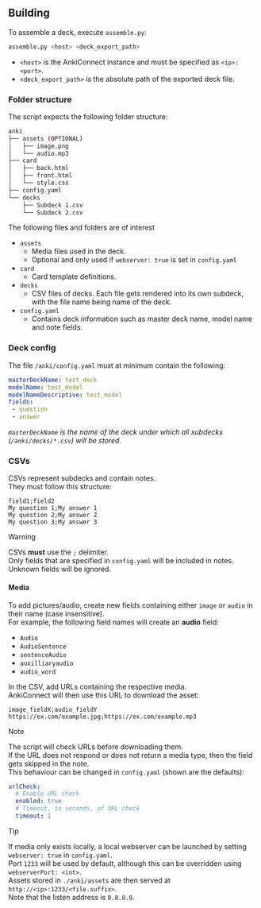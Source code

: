 ## Building
To assemble a deck, execute `assemble.py`:
```bash
assemble.py <host> <deck_export_path>
```
- `<host>` is the AnkiConnect instance and must be specified as `<ip>:<port>`.
- `<deck_export_path>` is the absolute path of the exported deck file.

### Folder structure
The script expects the following folder structure:
```bash
anki
├── assets (OPTIONAL)
│   ├── image.png
│   └── audio.mp3
├── card
│   ├── back.html
│   ├── front.html
│   └── style.css
├── config.yaml
└── decks
    ├── Subdeck 1.csv
    └── Subdeck 2.csv
```

The following files and folders are of interest
- `assets`
  - Media files used in the deck.
  - Optional and only used if `webserver: true` is set in `config.yaml`
- `card`
  - Card template definitions.
- `decks`
  - CSV files of decks.
    Each file gets rendered into its own subdeck, with the file name being name of the deck.
- `config.yaml`
  - Contains deck information such as master deck name, model name and note fields.

### Deck config
The file `/anki/config.yaml` must at minimum contain the following:
```yaml
masterDeckName: test_deck
modelName: test_model
modelNameDescriptive: test_model
fields:
 - question
 - answer
```

_`masterDeckName` is the name of the deck under which all subdecks (`/anki/decks/*.csv`) will be stored._

### CSVs
CSVs represent subdecks and contain notes.  
They must follow this structure:

```csv
field1;field2
My question 1;My answer 1
My question 2;My answer 2
My question 3;My answer 3
```

> [!WARNING]  
> CSVs **must** use the `;` delimiter.  
> Only fields that are specified in `config.yaml` will be included in notes.  
> Unknown fields will be ignored.

#### Media
To add pictures/audio, create new fields containing either `image` or `audio` in their name (case insensitive).  
For example, the following field names will create an **audio** field:  
- `Audio`
- `AudioSentence`
- `sentenceAudio`
- `auxilliaryaudio`
- `audio_word`

In the CSV, add URLs containing the respective media.  
AnkiConnect will then use this URL to download the asset:

```csv
image_fieldX;audio_fieldY
https://ex.com/example.jpg;https://ex.com/example.mp3
```

> [!NOTE]
> The script will check URLs before downloading them.  
> If the URL does not respond or does not return a media type, then the field gets skipped in the note.  
> This behaviour can be changed in `config.yaml` (shown are the defaults):
```yaml
urlCheck:
  # Enable URL check
  enabled: true
  # Timeout, in seconds, of URL check
  timeout: 1
```

> [!TIP] 
> If media only exists locally, a local webserver can be launched by setting `webserver: true` in `config.yaml`.  
> Port `1233` will be used by default, although this can be overridden using `webserverPort: <int>`.  
> Assets stored in `./anki/assets` are then served at `http://<ip>:1233/<file.suffix>`.  
> Note that the listen address is `0.0.0.0`.

